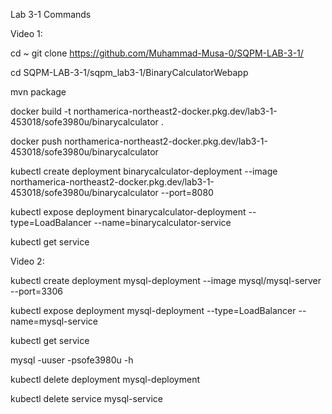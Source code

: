 Lab 3-1 Commands

Video 1:

cd ~
git clone https://github.com/Muhammad-Musa-0/SQPM-LAB-3-1/

cd SQPM-LAB-3-1/sqpm_lab3-1/BinaryCalculatorWebapp

mvn package

docker build -t northamerica-northeast2-docker.pkg.dev/lab3-1-453018/sofe3980u/binarycalculator .

docker push northamerica-northeast2-docker.pkg.dev/lab3-1-453018/sofe3980u/binarycalculator

kubectl create deployment binarycalculator-deployment --image northamerica-northeast2-docker.pkg.dev/lab3-1-453018/sofe3980u/binarycalculator --port=8080 

kubectl expose deployment binarycalculator-deployment --type=LoadBalancer --name=binarycalculator-service 

kubectl get service


Video 2:

kubectl create deployment mysql-deployment --image mysql/mysql-server --port=3306 

kubectl expose deployment mysql-deployment --type=LoadBalancer --name=mysql-service 

kubectl get service

mysql -uuser -psofe3980u -h<IP-Address>

kubectl delete deployment mysql-deployment 

kubectl delete service mysql-service 
